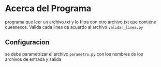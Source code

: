 # Acerca del Programa
programa que leer un archivo.txt y lo filtra con otro archivo.txt que contiene cueanexos.
Valida cada linea de acuerdo al archivo ``` validar_linea.py ``` 

## Configuracion
se debe parametrizar el archivo ```parametro.py``` con los nombres de los archivos de entrada y salida
